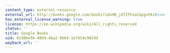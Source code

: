 ```yaml
---
content_type: external-resource
external_url: http://books.google.com/books?id=HB_jdT2ThsoC&pg=PA1#v=onepage
has_external_license_warning: true
license: https://en.wikipedia.org/wiki/All_rights_reserved
status: ''
title: Google Books
uid: 02d8be5b-4894-46a2-9b64-1e7454c902dd
wayback_url: ''
---
```


